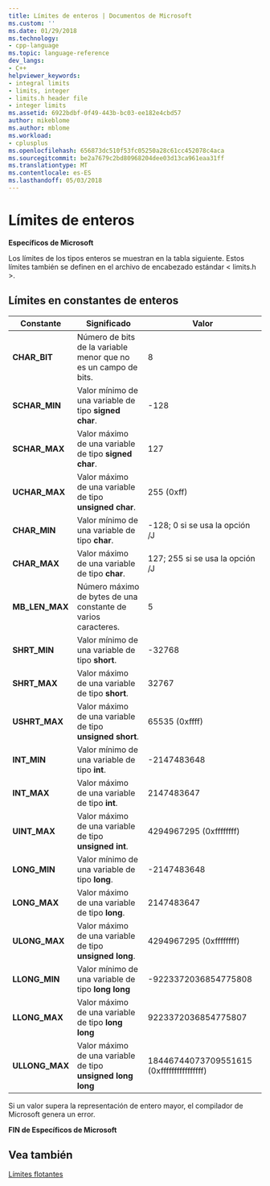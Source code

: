 ```yaml
---
title: Límites de enteros | Documentos de Microsoft
ms.custom: ''
ms.date: 01/29/2018
ms.technology:
- cpp-language
ms.topic: language-reference
dev_langs:
- C++
helpviewer_keywords:
- integral limits
- limits, integer
- limits.h header file
- integer limits
ms.assetid: 6922bdbf-0f49-443b-bc03-ee182e4cbd57
author: mikeblome
ms.author: mblome
ms.workload:
- cplusplus
ms.openlocfilehash: 656873dc510f53fc05250a28c61cc452078c4aca
ms.sourcegitcommit: be2a7679c2bd80968204dee03d13ca961eaa31ff
ms.translationtype: MT
ms.contentlocale: es-ES
ms.lasthandoff: 05/03/2018
---
```

# <a name="integer-limits"></a>Límites de enteros

**Específicos de Microsoft**

Los límites de los tipos enteros se muestran en la tabla siguiente. Estos límites también se definen en el archivo de encabezado estándar < limits.h >.

## <a name="limits-on-integer-constants"></a>Límites en constantes de enteros

|Constante|Significado|Valor|
|--------------|-------------|-----------|
|**CHAR_BIT**|Número de bits de la variable menor que no es un campo de bits.|8|
|**SCHAR_MIN**|Valor mínimo de una variable de tipo **signed char**.|-128|
|**SCHAR_MAX**|Valor máximo de una variable de tipo **signed char**.|127|
|**UCHAR_MAX**|Valor máximo de una variable de tipo **unsigned char**.|255 (0xff)|
|**CHAR_MIN**|Valor mínimo de una variable de tipo **char**.|-128; 0 si se usa la opción /J|
|**CHAR_MAX**|Valor máximo de una variable de tipo **char**.|127; 255 si se usa la opción /J|
|**MB_LEN_MAX**|Número máximo de bytes de una constante de varios caracteres.|5|
|**SHRT_MIN**|Valor mínimo de una variable de tipo **short**.|-32768|
|**SHRT_MAX**|Valor máximo de una variable de tipo **short**.|32767|
|**USHRT_MAX**|Valor máximo de una variable de tipo **unsigned short**.|65535 (0xffff)|
|**INT_MIN**|Valor mínimo de una variable de tipo **int**.|-2147483648|
|**INT_MAX**|Valor máximo de una variable de tipo **int**.|2147483647|
|**UINT_MAX**|Valor máximo de una variable de tipo **unsigned int**.|4294967295 (0xffffffff)|
|**LONG_MIN**|Valor mínimo de una variable de tipo **long**.|-2147483648|
|**LONG_MAX**|Valor máximo de una variable de tipo **long**.|2147483647|
|**ULONG_MAX**|Valor máximo de una variable de tipo **unsigned long**.|4294967295 (0xffffffff)|
|**LLONG_MIN**|Valor mínimo de una variable de tipo **long long**|-9223372036854775808|
|**LLONG_MAX**|Valor máximo de una variable de tipo **long long**|9223372036854775807|
|**ULLONG_MAX**|Valor máximo de una variable de tipo **unsigned long long**|18446744073709551615 (0xffffffffffffffff)|

Si un valor supera la representación de entero mayor, el compilador de Microsoft genera un error.

**FIN de Específicos de Microsoft**

## <a name="see-also"></a>Vea también

[Límites flotantes](../cpp/floating-limits.md)  
